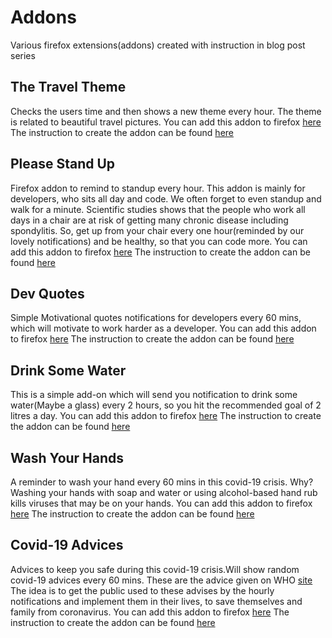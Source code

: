 # Addons
Various firefox extensions(addons) created with instruction in blog post series

## The Travel Theme
Checks the users time and then shows a new theme every hour. The theme is related to beautiful travel pictures.
You can add this addon to firefox [here](https://addons.mozilla.org/en-US/firefox/addon/the-travel-theme/)
The instruction to create the addon can be found [here](https://medium.com/@nabendu82/creating-firefox-browser-extensions-1-a48d2753f3d8)

## Please Stand Up
Firefox addon to remind to standup every hour. This addon is mainly for developers, who sits all day and code.
We often forget to even standup and walk for a minute. Scientific studies shows that the people who work all days in a chair are at risk of getting many chronic disease including spondylitis.
So, get up from your chair every one hour(reminded by our lovely notifications) and be healthy, so that you can code more.
You can add this addon to firefox [here](https://addons.mozilla.org/en-US/firefox/addon/please-stand-up/)
The instruction to create the addon can be found [here](https://medium.com/@nabendu82/creating-firefox-browser-extensions-3-85c678051e06)

## Dev Quotes
Simple Motivational quotes notifications for developers every 60 mins, which will motivate to work harder as a developer.
You can add this addon to firefox [here](https://addons.mozilla.org/en-US/firefox/addon/dev-quotes/)
The instruction to create the addon can be found [here](https://medium.com/@nabendu82/creating-firefox-browser-extensions-3-85c678051e06)

## Drink Some Water
This is a simple add-on which will send you notification to drink some water(Maybe a glass) every 2 hours, so you hit the recommended goal of 2 litres a day.
You can add this addon to firefox [here](https://addons.mozilla.org/en-US/firefox/addon/drink-some-water/)
The instruction to create the addon can be found [here](https://medium.com/@nabendu82/creating-firefox-browser-extensions-3-85c678051e06)

## Wash Your Hands
A reminder to wash your hand every 60 mins in this covid-19 crisis.
Why? Washing your hands with soap and water or using alcohol-based hand rub kills viruses that may be on your hands.
You can add this addon to firefox [here](https://addons.mozilla.org/en-US/firefox/addon/wash-your-hands/)
The instruction to create the addon can be found [here](https://medium.com/@nabendu82/creating-firefox-browser-extensions-for-covid-19-4-ba0231a18c25)

## Covid-19 Advices
Advices to keep you safe during this covid-19 crisis.Will show random covid-19 advices every 60 mins. These are the advice given on WHO [site](https://www.who.int/emergencies/diseases/novel-coronavirus-2019/advice-for-public)
The idea is to get the public used to these advises by the hourly notifications and implement them in their lives, to save themselves and family from coronavirus.
You can add this addon to firefox [here](https://addons.mozilla.org/en-US/firefox/addon/covid-19-advices/)
The instruction to create the addon can be found [here](https://medium.com/@nabendu82/creating-firefox-browser-extensions-for-covid-19-4-ba0231a18c25)